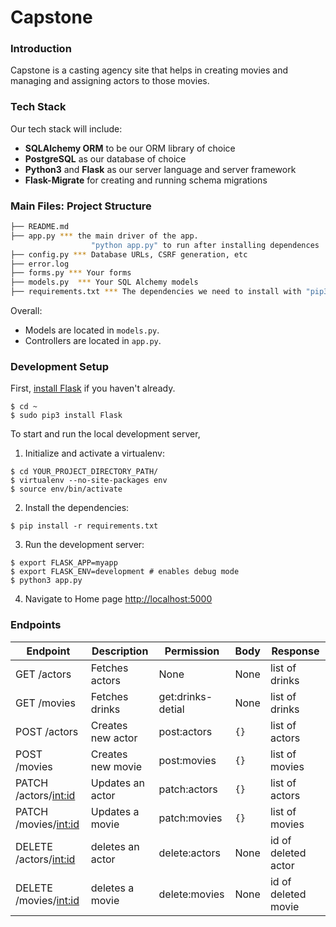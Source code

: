 # Capstone

### Introduction

Capstone is a casting agency site that helps in creating movies and managing and assigning actors to those movies.

### Tech Stack

Our tech stack will include:

* **SQLAlchemy ORM** to be our ORM library of choice
* **PostgreSQL** as our database of choice
* **Python3** and **Flask** as our server language and server framework
* **Flask-Migrate** for creating and running schema migrations

### Main Files: Project Structure

  ```sh
  ├── README.md
  ├── app.py *** the main driver of the app. 
                    "python app.py" to run after installing dependences
  ├── config.py *** Database URLs, CSRF generation, etc
  ├── error.log
  ├── forms.py *** Your forms
  ├── models.py  *** Your SQL Alchemy models
  ├── requirements.txt *** The dependencies we need to install with "pip3 install -r requirements.txt"
  ```

Overall:
* Models are located in `models.py`.
* Controllers are located in `app.py`.


### Development Setup

First, [install Flask](http://flask.pocoo.org/docs/1.0/installation/#install-flask) if you haven't already.

  ```
  $ cd ~
  $ sudo pip3 install Flask
  ```

To start and run the local development server,

1. Initialize and activate a virtualenv:
  ```
  $ cd YOUR_PROJECT_DIRECTORY_PATH/
  $ virtualenv --no-site-packages env
  $ source env/bin/activate
  ```

2. Install the dependencies:
  ```
  $ pip install -r requirements.txt
  ```

3. Run the development server:
  ```
  $ export FLASK_APP=myapp
  $ export FLASK_ENV=development # enables debug mode
  $ python3 app.py
  ```

4. Navigate to Home page [http://localhost:5000](http://localhost:5000)

### Endpoints

|Endpoint | Description | Permission | Body   | Response|
| ------  | ------      |------      |------  |------   |
|GET /actors| Fetches actors | None | None | list of drinks |
|GET /movies| Fetches drinks |get:drinks-detial | None | list of drinks |
|POST /actors| Creates new actor |post:actors | `{}` | list of actors |
|POST /movies| Creates new movie |post:movies | `{}` | list of movies |
|PATCH /actors/<int:id>| Updates an actor |patch:actors | `{}` | list of actors |
|PATCH /movies/<int:id>| Updates a movie |patch:movies | `{}` | list of movies |
|DELETE /actors/<int:id>| deletes an actor |delete:actors |None | id of deleted actor |
|DELETE /movies/<int:id>| deletes a movie |delete:movies |None | id of deleted movie |
